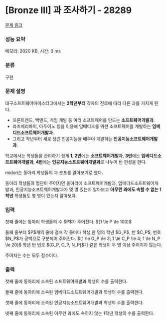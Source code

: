 # [Bronze III] 과 조사하기 - 28289 

[문제 링크](https://www.acmicpc.net/problem/28289) 

### 성능 요약

메모리: 2020 KB, 시간: 0 ms

### 분류

구현

### 문제 설명

<p style="user-select: auto;">대구소프트웨어마이스터고에서는 <strong style="user-select: auto;">2학년부터</strong> 각자의 진로에 따라 다른 과를 가지게 된다.</p>

<ul style="user-select: auto;">
	<li style="user-select: auto;">프론트엔드, 백엔드, 게임 개발 등 여러 소프트웨어를 만드는 <strong style="user-select: auto;">소프트웨어개발과</strong>.</li>
	<li style="user-select: auto;">라즈베리파이, 아두이노 등을 이용해 임베디드를 위한 소프트웨어를 개발하는 <strong style="user-select: auto;">임베디드소프트웨어개발과</strong>.</li>
	<li style="user-select: auto;">그리고 작년부터 새로 생긴 인공지능을 배우며 개발하는 <strong style="user-select: auto;">인공지능소프트웨어개발과</strong>.</li>
</ul>

<p style="user-select: auto;">학교에서는 학생들을 관리하기 쉽게 <strong style="user-select: auto;">1, 2반</strong>에는 <strong style="user-select: auto;">소프트웨어개발과</strong>, <strong style="user-select: auto;">3반</strong>에는 <strong style="user-select: auto;">임베디드소프트웨어개발과</strong>, <strong style="user-select: auto;">4반</strong>에는 <strong style="user-select: auto;">인공지능소프트웨어개발과</strong>로 나누어 반 편성을 한다.</p>

<p style="user-select: auto;">midori는 동아리 학생들의 과 분포를 알아보기로 했다.</p>

<p style="user-select: auto;">동아리 학생들의 명단이 주어지면 동아리에 소프트웨어개발과, 임베디드소프트웨어개발과, 인공지능소프트웨어개발과가 몇 명 있는지 알아보고 <strong style="user-select: auto;">아무런 과에도 속할 수 없는 1학년</strong> 학생들도 몇 명이 있는지 알아보자.</p>

### 입력 

 <p style="user-select: auto;">첫째 줄에는 동아리 학생들의 수 $P$가 주어진다. $(1 \le P \le 100)$</p>

<p style="user-select: auto;">둘째 줄부터 $P$개의 줄에 걸쳐 각 줄마다 학생 한 명의 학년 $G_P$, 반 $C_P$, 번호 $N_P$가 공백으로 구분되어 주어진다. $(1 \le G_P \le 3; 1 \le C_P \le 4; 1 \le N_P \le 20)$ 학년 반 번호 $(G_P, C_P, N_P)$가 같은 학생이 두 명 이상 주어지지 않는다.</p>

<p style="user-select: auto;">주어지는 수는 모두 정수이다.</p>

### 출력 

 <p style="user-select: auto;">첫째 줄에 동아리에 소속된 소프트웨어개발과 학생의 수를 출력한다.</p>

<p style="user-select: auto;">둘째 줄에 동아리에 소속된 임베디드소프트웨어개발과 학생의 수를 출력한다.</p>

<p style="user-select: auto;">셋째 줄에 동아리에 소속된 인공지능소프트웨어개발과 학생의 수를 출력한다.</p>

<p style="user-select: auto;">넷째 줄에 동아리에 소속된 아무런 과에도 속하지 않는 1학년 학생의 수를 출력한다.</p>

